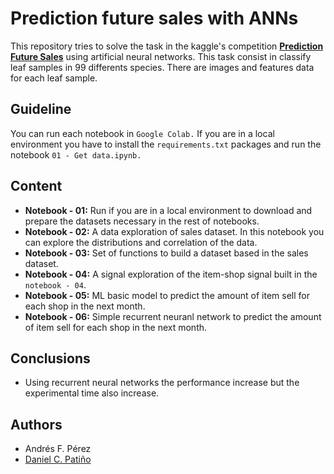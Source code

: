 # Prediction future sales with ANNs

This repository tries to solve the task in the kaggle's competition [**Prediction Future Sales**](https://www.kaggle.com/c/competitive-data-science-predict-future-sales/data) using artificial neural networks. This task consist in classify leaf samples in 99 differents species. There are images and features data for each leaf sample.

## Guideline

You can run each notebook in `Google Colab.` If you are in a local environment you have to install the `requirements.txt` packages and run the notebook `01 - Get data.ipynb.`

## Content

* **Notebook - 01:** Run if you are in a local environment to download and prepare the datasets necessary in the rest of notebooks.
* **Notebook - 02:** A data exploration of sales dataset. In this notebook you can explore the distributions and correlation of the data.
* **Notebook - 03:** Set of functions to build a dataset based in the sales dataset.
* **Notebook - 04:** A signal exploration of the item-shop signal built in the `notebook - 04`.
* **Notebook - 05:** ML basic model to predict the amount of item sell for each shop in the next month.
* **Notebook - 06:** Simple recurrent neuranl network to predict the amount of item sell for each shop in the next month.

## Conclusions

* Using recurrent neural networks the performance increase but the experimental time also increase.


## Authors

* Andrés F. Pérez
* [Daniel C. Patiño](https://github.com/DaielChom/)
